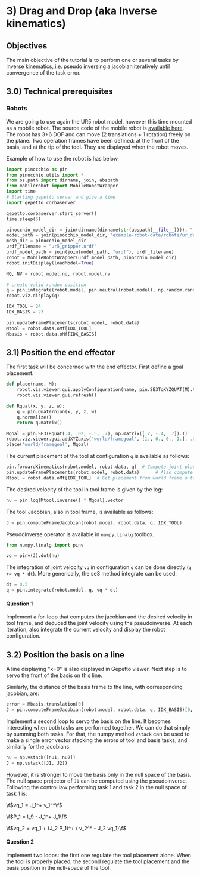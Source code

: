 # 3) Drag and Drop (aka Inverse kinematics)

## Objectives

The main objective of the tutorial is to perform one or several tasks by
inverse kinematics, i.e. pseudo inversing a jacobian iteratively until
convergence of the task error.

## 3.0) Technical prerequisites

### Robots

We are going to use again the UR5 robot model, however this time mounted
as a mobile robot. The source code of the mobile robot is
[available here](mobilerobot_8py_source.html).
The robot has 3+6 DOF and can
move (2 translations + 1 rotation) freely on the plane. Two operation
frames have been defined: at the front of the basis, and at the tip of
the tool. They are displayed when the robot moves.

Example of how to use the robot is has below.

```py
import pinocchio as pin
from pinocchio.utils import *
from os.path import dirname, join, abspath
from mobilerobot import MobileRobotWrapper
import time
# Starting gepetto server and give a time
import gepetto.corbaserver

gepetto.corbaserver.start_server()
time.sleep(5)

pinocchio_model_dir = join(dirname(dirname(str(abspath(__file__)))), "models")
model_path = join(pinocchio_model_dir, "example-robot-data/robots/ur_description")
mesh_dir = pinocchio_model_dir
urdf_filename = "ur5_gripper.urdf"
urdf_model_path = join(join(model_path, "urdf"), urdf_filename)
robot = MobileRobotWrapper(urdf_model_path, pinocchio_model_dir)
robot.initDisplay(loadModel=True)

NQ, NV = robot.model.nq, robot.model.nv

# create valid random position
q = pin.integrate(robot.model, pin.neutral(robot.model), np.random.rand(NV) * 10)
robot.viz.display(q)

IDX_TOOL = 24
IDX_BASIS = 23

pin.updateFramePlacements(robot.model, robot.data)
Mtool = robot.data.oMf[IDX_TOOL]
Mbasis = robot.data.oMf[IDX_BASIS]
```

## 3.1) Position the end effector

The first task will be concerned with the end effector. First define a
goal placement.

```py
def place(name, M):
    robot.viz.viewer.gui.applyConfiguration(name, pin.SE3ToXYZQUAT(M).tolist())
    robot.viz.viewer.gui.refresh()

def Rquat(x, y, z, w):
    q = pin.Quaternion(x, y, z, w)
    q.normalize()
    return q.matrix()

Mgoal = pin.SE3(Rquat(.4, .02, -.5, .7), np.matrix([.2, -.4, .7]).T)
robot.viz.viewer.gui.addXYZaxis('world/framegoal', [1., 0., 0., 1.], .015, 4)
place('world/framegoal', Mgoal)
```

The current placement of the tool at configuration `q` is available as
follows:

```py
pin.forwardKinematics(robot.model, robot.data, q)  # Compute joint placements
pin.updateFramePlacements(robot.model, robot.data)      # Also compute operational frame placements
Mtool = robot.data.oMf[IDX_TOOL]  # Get placement from world frame o to frame f oMf
```

The desired velocity of the tool in tool frame is given by the log:

```py
nu = pin.log(Mtool.inverse() * Mgoal).vector
```

The tool Jacobian, also in tool frame, is available as follows:

```py
J = pin.computeFrameJacobian(robot.model, robot.data, q, IDX_TOOL)
```

Pseudoinverse operator is available in `numpy.linalg` toolbox.

```py
from numpy.linalg import pinv

vq = pinv(J).dot(nu)
```

The integration of joint velocity `vq` in configuration `q` can be done
directly (`q += vq * dt`). More generically, the se3 method integrate can be
used:

```py
dt = 0.5
q = pin.integrate(robot.model, q, vq * dt)
```

#### Question 1

Implement a for-loop that computes the jacobian and the
desired velocity in tool frame, and deduced the joint velocity using the
pseudoinverse. At each iteration, also integrate the current velocity
and display the robot configuration.

## 3.2) Position the basis on a line

A line displaying "x=0" is also displayed in Gepetto viewer. Next step
is to servo the front of the basis on this line.

Similarly, the distance of the basis frame to the line, with
corresponding jacobian, are:

```py
error = Mbasis.translation[0]
J = pin.computeFrameJacobian(robot.model, robot.data, q, IDX_BASIS)[0, :]
```

Implement a second loop to servo the basis on the line. It becomes
interesting when both tasks are performed together. We can do that
simply by summing both tasks. For that, the numpy method `vstack` can be
used to make a single error vector stacking the errors of tool and basis
tasks, and similarly for the jacobians.

```py
nu = np.vstack([nu1, nu2])
J = np.vstack([J1, J2])
```

However, it is stronger to move the basis only in the null space of the
basis. The null space projector of `J1` can be computed using the
pseudoinverse. Following the control law performing task 1 and task 2 in
the null space of task 1 is:

\f$vq_1 = J_1^+ v_1^*\f$

\f$P_1 = I_9 - J_1^+ J_1\f$

\f$vq_2 = vq_1 + (J_2 P_1)^+ ( v_2^* - J_2 vq_1)\f$

#### Question 2

Implement two loops: the first one regulate the tool
placement alone. When the tool is properly placed, the second regulate
the tool placement and the basis position in the null-space of the tool.
